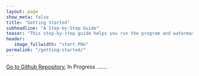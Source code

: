 ```yaml
---
layout: page
show_meta: false
title: "Getting Started"
subheadline: "A Step-by-Step Guide"
teaser: "This step-by-step guide helps you run the program and watermark your audio."
header:
   image_fullwidth: "start.PNG"
permalink: "/getting-started/"
---
```

<html>
<a href=" https://github.com/kpisila/AudioWatermarking">Go to Github Repository.</a>
   </html>
In Progress .......

